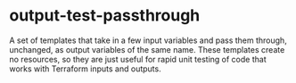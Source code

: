# output-test-passthrough

A set of templates that take in a few input variables and pass them through, unchanged, as output variables of the same
name. These templates create no resources, so they are just useful for rapid unit testing of code that works with
Terraform inputs and outputs.